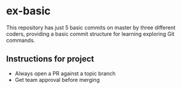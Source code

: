 # ex-basic

This repository has just 5 basic commits on master by three different coders, providing a basic commit structure for learning exploring Git commands.

## Instructions for project

* Always open a PR against a topic branch
* Get team approval before merging
